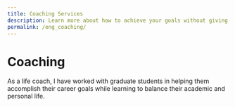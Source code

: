 ```yaml
---
title: Coaching Services
description: Learn more about how to achieve your goals without giving up your well-being
permalink: /eng_coaching/
---
```


# Coaching

As a life coach, I have worked with graduate students in helping them accomplish their career goals while learning to balance their academic and personal life.




